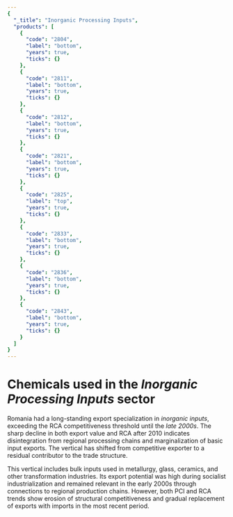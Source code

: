 ```yaml
---
{
  "_title": "Inorganic Processing Inputs",
  "products": [
    {
      "code": "2804",
      "label": "bottom",
      "years": true,
      "ticks": {}
    },
    {
      "code": "2811",
      "label": "bottom",
      "years": true,
      "ticks": {}
    },
    {
      "code": "2812",
      "label": "bottom",
      "years": true,
      "ticks": {}
    },
    {
      "code": "2821",
      "label": "bottom",
      "years": true,
      "ticks": {}
    },
    {
      "code": "2825",
      "label": "top",
      "years": true,
      "ticks": {}
    },
    {
      "code": "2833",
      "label": "bottom",
      "years": true,
      "ticks": {}
    },
    {
      "code": "2836",
      "label": "bottom",
      "years": true,
      "ticks": {}
    },
    {
      "code": "2843",
      "label": "bottom",
      "years": true,
      "ticks": {}
    }
  ]
}
---
```


# Chemicals used in the _Inorganic Processing Inputs_ sector

Romania had a long-standing export specialization in *inorganic inputs*, exceeding the RCA competitiveness threshold until the *late 2000s*. The sharp decline in both export value and RCA after 2010 indicates disintegration from regional processing chains and marginalization of basic input exports. The vertical has shifted from competitive exporter to a residual contributor to the trade structure.

<!-- Exports of inorganic processing inputs, oxides, carbonates, acids, and similar, grew from ~46 million USD in 1960–64 to peaks of over 1 billion USD in 2005–2009, before declining to ~220 million USD in 2020–24. Imports followed a more stable upward trend, exceeding 1.3 billion USD annually in the 2010s. Export share remained low (peaking around 0.00013) and the average PCI hovered around 50–55, reflecting moderate product complexity. Romania recorded a high Norm RCA in early periods (above 16), but this fell to ~2.1 by 2020–2024. -->

This vertical includes bulk inputs used in metallurgy, glass, ceramics, and other transformation industries. Its export potential was high during socialist industrialization and remained relevant in the early 2000s through connections to regional production chains. However, both PCI and RCA trends show erosion of structural competitiveness and gradual replacement of exports with imports in the most recent period.